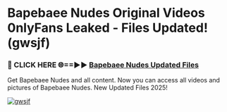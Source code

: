 # Bapebaee Nudes Original Videos 0nlyFans Leaked - Files Updated! (gwsjf)

<h3>🔴 CLICK HERE 🌐==►► <a href="https://tinyurl.com/y5r63du9" rel="nofollow">Bapebaee Nudes Updated Files</a></h3>

Get Bapebaee Nudes and all content. Now you can access all videos and pictures of Bapebaee Nudes. New Updated Files 2025!

[![gwsjf](https://i.imgur.com/UVo9nyh.gif)](https://tinyurl.com/y5r63du9)